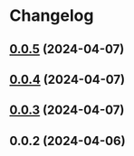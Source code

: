 # Changelog

## [0.0.5](https://github.com/oswaldohuillca/oswa.dev/compare/0.0.4...0.0.5) (2024-04-07)

## [0.0.4](https://github.com/oswaldohuillca/oswa.dev/compare/0.0.3...0.0.4) (2024-04-07)

## [0.0.3](https://github.com/oswaldohuillca/oswa.dev/compare/0.0.2...0.0.3) (2024-04-07)

## 0.0.2 (2024-04-06)
